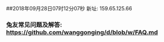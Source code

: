 ##2018年09月28日07时12分07秒 新址: 159.65.125.66
### 兔友常见问题及解答: https://github.com/wanggonging/d/blob/w/FAQ.md
